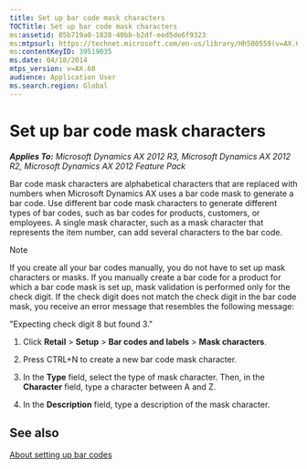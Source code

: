 ```yaml
---
title: Set up bar code mask characters
TOCTitle: Set up bar code mask characters
ms:assetid: 05b719a0-1828-40bb-b2df-eed5de6f9323
ms:mtpsurl: https://technet.microsoft.com/en-us/library/Hh580559(v=AX.60)
ms:contentKeyID: 39519035
ms.date: 04/18/2014
mtps_version: v=AX.60
audience: Application User
ms.search.region: Global
---
```


# Set up bar code mask characters 


_**Applies To:** Microsoft Dynamics AX 2012 R3, Microsoft Dynamics AX 2012 R2, Microsoft Dynamics AX 2012 Feature Pack_

Bar code mask characters are alphabetical characters that are replaced with numbers when Microsoft Dynamics AX uses a bar code mask to generate a bar code. Use different bar code mask characters to generate different types of bar codes, such as bar codes for products, customers, or employees. A single mask character, such as a mask character that represents the item number, can add several characters to the bar code.


> [!NOTE]
> <P>If you create all your bar codes manually, you do not have to set up mask characters or masks. If you manually create a bar code for a product for which a bar code mask is set up, mask validation is performed only for the check digit. If the check digit does not match the check digit in the bar code mask, you receive an error message that resembles the following message:</P>
> <P>"Expecting check digit 8 but found 3."</P>



1.  Click **Retail** \> **Setup** \> **Bar codes and labels** \> **Mask characters**.

2.  Press CTRL+N to create a new bar code mask character.

3.  In the **Type** field, select the type of mask character. Then, in the **Character** field, type a character between A and Z.

4.  In the **Description** field, type a description of the mask character.

## See also

[About setting up bar codes](about-setting-up-bar-codes.md)

  


